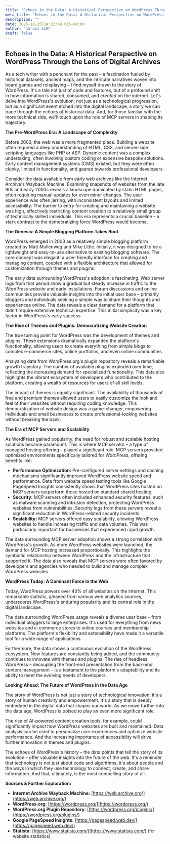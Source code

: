 ```yaml
---
title: "Echoes in the Data: A Historical Perspective on WordPress Through the Lens of Digital Archives"
meta_title: "Echoes in the Data: A Historical Perspective on WordPress Through the Lens of Digital Archives"
description: ""
date: 2025-10-25T14:22:48.015-04:00
author: "Jarvis LLM"
draft: false
---
```



## Echoes in the Data: A Historical Perspective on WordPress Through the Lens of Digital Archives

As a tech writer with a penchant for the past – a fascination fueled by historical datasets, ancient maps, and the intricate narratives woven into board games and roleplaying – I find myself drawn to the story of WordPress. It's a tale not just of code and features, but of a profound shift in how information is shared, consumed, and *created* on the internet.  Let's delve into WordPress's evolution, not just as a technological progression, but as a significant event etched into the digital landscape, a story we can trace through the echoes of historical data.  And, for those familiar with the more technical side, we'll touch upon the role of MCP servers in shaping its trajectory.



**The Pre-WordPress Era: A Landscape of Complexity**

Before 2003, the web was a more fragmented place. Building a website often required a deep understanding of HTML, CSS, and server-side scripting languages like PHP or ASP.  Dynamic content was a complex undertaking, often involving custom coding or expensive bespoke solutions.  Early content management systems (CMS) existed, but they were often clunky, limited in functionality, and geared towards professional developers.  

Consider the data available from early web archives like the Internet Archive's Wayback Machine.  Examining snapshots of websites from the late 90s and early 2000s reveals a landscape dominated by static HTML pages, often requiring manual updates for even minor changes.  The user experience was often jarring, with inconsistent layouts and limited accessibility.  The barrier to entry for creating and maintaining a website was high, effectively restricting content creation to a relatively small group of technically skilled individuals.  This era represents a crucial baseline – a stark contrast to the democratizing force WordPress would become.



**The Genesis: A Simple Blogging Platform Takes Root**

WordPress emerged in 2003 as a relatively simple blogging platform created by Matt Mullenweg and Mike Little.  Initially, it was designed to be a lightweight and easy-to-use alternative to existing blogging software.  The core concept was elegant: a user-friendly interface for creating and managing content, coupled with a flexible architecture that allowed for customization through themes and plugins.

The early data surrounding WordPress's adoption is fascinating.  Web server logs from that period show a gradual but steady increase in traffic to the WordPress website and early installations.  Forum discussions and online communities provide valuable insights into the initial user base – primarily bloggers and individuals seeking a simple way to share their thoughts and experiences online.  The data reveals a clear demand for a platform that didn't require extensive technical expertise.  This initial simplicity was a key factor in WordPress's early success.



**The Rise of Themes and Plugins: Democratizing Website Creation**

The true turning point for WordPress was the development of themes and plugins.  These extensions dramatically expanded the platform's functionality, allowing users to create everything from simple blogs to complex e-commerce sites, online portfolios, and even online communities.  

Analyzing data from WordPress.org's plugin repository reveals a remarkable growth trajectory.  The number of available plugins exploded over time, reflecting the increasing demand for specialized functionality.  This data also highlights the vibrant ecosystem of developers who contributed to the platform, creating a wealth of resources for users of all skill levels.  

The impact of themes is equally significant.  The availability of thousands of free and premium themes allowed users to easily customize the look and feel of their websites without requiring coding knowledge.  This democratization of website design was a game-changer, empowering individuals and small businesses to create professional-looking websites without breaking the bank.



**The Era of MCP Servers and Scalability**

As WordPress gained popularity, the need for robust and scalable hosting solutions became paramount.  This is where MCP servers – a type of managed hosting offering – played a significant role.  MCP servers provided optimized environments specifically tailored for WordPress, offering benefits like:

*   **Performance Optimization:**  Pre-configured server settings and caching mechanisms significantly improved WordPress website speed and performance.  Data from website speed testing tools like Google PageSpeed Insights consistently shows that WordPress sites hosted on MCP servers outperform those hosted on standard shared hosting.
*   **Security:**  MCP servers often included enhanced security features, such as malware scanning and intrusion detection, protecting WordPress websites from vulnerabilities.  Security logs from these servers reveal a significant reduction in WordPress-related security incidents.
*   **Scalability:**  MCP servers offered easy scalability, allowing WordPress websites to handle increasing traffic and data volumes.  This was particularly important for businesses that experienced rapid growth.

The data surrounding MCP server adoption shows a strong correlation with WordPress's growth.  As more WordPress websites were launched, the demand for MCP hosting increased proportionally.  This highlights the symbiotic relationship between WordPress and the infrastructure that supported it.  The data also reveals that MCP servers were often favored by developers and agencies who needed to build and manage complex WordPress websites.



**WordPress Today: A Dominant Force in the Web**

Today, WordPress powers over 43% of all websites on the internet.  This remarkable statistic, gleaned from various web analytics sources, underscores WordPress's enduring popularity and its central role in the digital landscape.  

The data surrounding WordPress usage reveals a diverse user base – from individual bloggers to large enterprises.  It's used for everything from news websites and e-commerce stores to online courses and membership platforms.  The platform's flexibility and extensibility have made it a versatile tool for a wide range of applications.

Furthermore, the data shows a continuous evolution of the WordPress ecosystem.  New features are constantly being added, and the community continues to innovate with themes and plugins.  The rise of headless WordPress – decoupling the front-end presentation from the back-end content management – is a testament to the platform's adaptability and its ability to meet the evolving needs of developers.



**Looking Ahead: The Future of WordPress in the Data Age**

The story of WordPress is not just a story of technological innovation; it's a story of human creativity and empowerment.  It's a story that is deeply embedded in the digital data that shapes our world.  As we move further into the data age, WordPress is poised to play an even more significant role.

The rise of AI-powered content creation tools, for example, could significantly impact how WordPress websites are built and maintained.  Data analysis can be used to personalize user experiences and optimize website performance.  And the increasing importance of accessibility will drive further innovation in themes and plugins.

The echoes of WordPress's history – the data points that tell the story of its evolution – offer valuable insights into the future of the web.  It's a reminder that technology is not just about code and algorithms; it's about people and the ways in which they use technology to connect, create, and share information.  And that, ultimately, is the most compelling story of all.



**Sources & Further Exploration:**

*   **Internet Archive Wayback Machine:** [https://web.archive.org/](https://web.archive.org/)
*   **WordPress.org:** [https://wordpress.org/](https://wordpress.org/)
*   **WordPress.org Plugin Repository:** [https://wordpress.org/plugins/](https://wordpress.org/plugins/)
*   **Google PageSpeed Insights:** [https://pagespeed.web.dev/](https://pagespeed.web.dev/)
*   **Statista:** [https://www.statista.com/](https://www.statista.com/) (for website statistics)